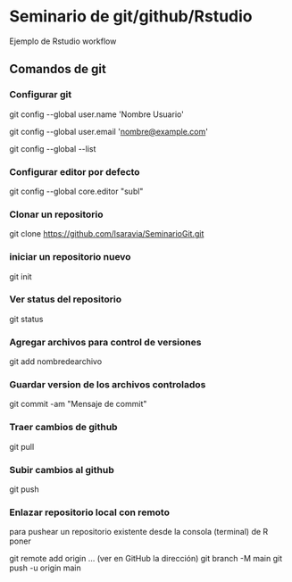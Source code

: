 # Seminario de git/github/Rstudio

Ejemplo de Rstudio workflow 

## Comandos de git

### Configurar git

git config --global user.name 'Nombre Usuario'

git config --global user.email 'nombre@example.com'

git config --global --list


### Configurar editor por defecto

git config --global core.editor "subl"

### Clonar un repositorio

git clone https://github.com/lsaravia/SeminarioGit.git


### iniciar un repositorio nuevo

git init

### Ver status del repositorio

git status


### Agregar archivos para control de versiones

git add nombredearchivo 


### Guardar version de los archivos controlados

git commit -am "Mensaje de commit"

### Traer cambios de github

git pull

### Subir cambios al github

git push


### Enlazar repositorio local con remoto

para pushear un repositorio existente desde la consola (terminal) de R poner

git remote add origin ... (ver en GitHub la dirección)
git branch -M main
git push -u origin main
